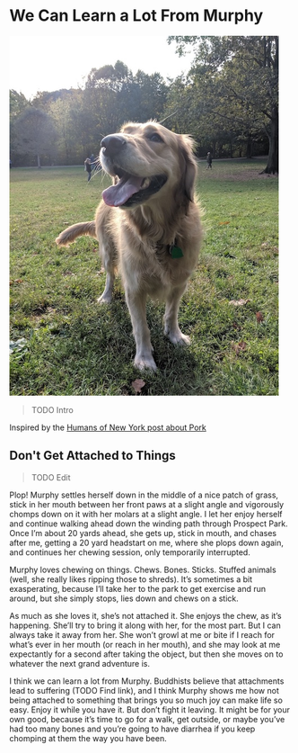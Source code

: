 # We Can Learn a Lot From Murphy

![murphy](murphy.jpg)

> TODO Intro

Inspired by the [Humans of New York post about Pork](https://www.humansofnewyork.com/post/189648036181/it-couldnt-have-turned-out-better-im-just)

## Don't Get Attached to Things

> TODO Edit

Plop! Murphy settles herself down in the middle of a nice patch of grass, stick in her mouth between her front paws at a slight angle and vigorously chomps down on it with her molars at a slight angle. I let her enjoy herself and continue walking ahead down the winding path through Prospect Park. Once I’m about 20 yards ahead, she gets up, stick in mouth, and chases after me, getting a 20 yard headstart on me, where she plops down again, and continues her chewing session, only temporarily interrupted.

Murphy loves chewing on things. Chews. Bones. Sticks. Stuffed animals (well, she really likes ripping those to shreds). It’s sometimes a bit exasperating, because I’ll take her to the park to get exercise and run around, but she simply stops, lies down and chews on a stick.

As much as she loves it, she’s not attached it. She enjoys the chew, as it’s happening. She’ll try to bring it along with her, for the most part. But I can always take it away from her. She won’t growl at me or bite if I reach for what’s ever in her mouth (or reach in her mouth), and she may look at me expectantly for a second after taking the object, but then she moves on to whatever the next grand adventure is.

I think we can learn a lot from Murphy. Buddhists believe that attachments lead to suffering (TODO Find link), and I think Murphy shows me how not being attached to something that brings you so much joy can make life so easy. Enjoy it while you have it. But don’t fight it leaving. It might be for your own good, because it’s time to go for a walk, get outside, or maybe you’ve had too many bones and you’re going to have diarrhea if you keep chomping at them the way you have been.



